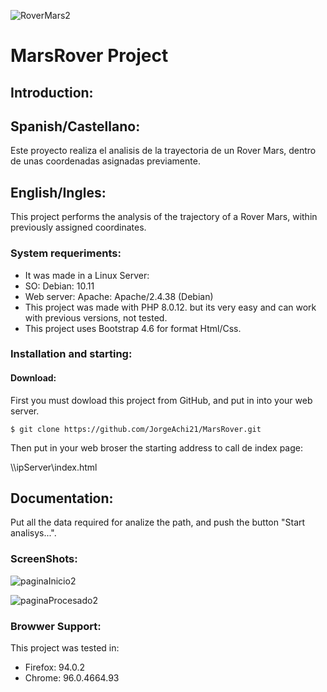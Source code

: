 ![RoverMars2](https://user-images.githubusercontent.com/77396156/145374213-a2617ba6-c04e-4098-96df-4234324f1973.jpg)
# MarsRover Project

## Introduction:
## Spanish/Castellano:
Este proyecto realiza el analisis de la trayectoria de un Rover Mars, dentro de unas coordenadas asignadas previamente.

## English/Ingles:
This project performs the analysis of the trajectory of a Rover Mars, within previously assigned coordinates. 

### System requeriments:
- It was made in a Linux Server:
- SO: Debian: 10.11
- Web server: Apache: Apache/2.4.38 (Debian)
- This project was made with PHP 8.0.12. but its very easy and can work with previous versions, not tested.
- This project uses Bootstrap 4.6 for format Html/Css.

### Installation and starting:
#### Download:
First you must dowload this project from GitHub, and put in into your web server.

 `$ git clone https://github.com/JorgeAchi21/MarsRover.git`

Then put in your web broser the starting address to call de index page: 

\\\ipServer\index.html

## Documentation:
Put all the data required for analize the path, and push the button "Start analisys...".

### ScreenShots:
![paginaInicio2](https://user-images.githubusercontent.com/77396156/145162559-997b241e-6acd-4fa3-8f74-f5647ffed890.jpg)

![paginaProcesado2](https://user-images.githubusercontent.com/77396156/145162760-a521ca1b-08bc-4573-960e-d6cba0abfbc1.jpg)

### Browwer Support:
This project was tested in:
- Firefox: 94.0.2
- Chrome: 96.0.4664.93
